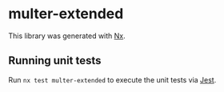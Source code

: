 # multer-extended

This library was generated with [Nx](https://nx.dev).

## Running unit tests

Run `nx test multer-extended` to execute the unit tests via [Jest](https://jestjs.io).
